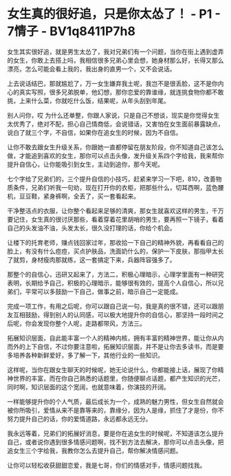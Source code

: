 # 女生真的很好追，只是你太怂了！ - P1 - 7情子 - BV1q8411P7h8

女生其实很好追，就是男生太怂了，我对兄弟们有一个问题，当你在街上遇到虚弄的女生，你敢上去搭上吗，我相信很多兄弟心里会想，她身材那么好，长得又那么漂亮，怎么可能会看上我的，我出身的直男一个，又不会说话。

上去说话结巴，那就尴尬了，万一女生嫌弃我土呢，我岂不是很丢脸，这不是你内心的真实写照，很多兄弟脱单，他幻想，那你恋爱的靠谁缘，就连挑食物你都不敢挑，上来什么菜，你就吃什么饭，结果呢，从年头刮到年尾。

别人问你，哎 为什么还单整，你跟人家说，只是自己不想谈，现实是你觉得女生太优秀了，绝对不配，担心自己情商低，会说错话，又害怕在女生面前暴露缺点，说白了就三个字，不自信，如果你在追女生的时候，因为不自信。

让你不敢去跟女生升级关系，你跟她一直都停留在朋友阶段，你不知道自己该怎么做，才能追到喜欢的女生，那你可以点击头像，发升级关系四个字给我，我来帮你提升自信心，让你能吸引到女生，主动到追你，那今天呢。

七个字给了兄弟们的，三个提升自信的小技巧，赶紧来学习一下吧，810，改善物质条件，兄弟们听我一句劝，现在打开你的衣柜，把那些什么，切耳西啊，蓝色腰机，豆豆鞋，紧身裤啊，全丢了，买一套看起来。

干净整洁点的衣服，让你整个看起来足够的清爽，那女生就喜欢这样的男生，千万要记住，女生真的很讨厌那些，看着穿着花里胡哨的男生，要再照一下镜子，看着自己的头发油不油，头发太长，很久没打理的话，你给个机会。

让楼下的托育老师，赚点钱回家过年，那收拾一下自己的精神外貌，再看看自己的脸上，有没有什么痘痘，买点护肤品，洗面奶什么的，保护一下皮肤，那指甲太长了就剪，身材瘦肉那就练，这一套搞定下来，兵器阵容强多了。

那整个的自信心，迅研又起来了，方法二，积极心理暗示，心理学里面有一种研究表明，长期给予自己，积极的心理暗示，能够很有效的，提高个人自信心，所以兄弟们，平常可以多鼓励一下自己，做事之前，暗示自己一定能成。

完成一项工作，有用之后呢，你可以跟自己说一句，我是真的很不错，还可以跟朋友互相鼓励，得到别人的认同感，可以极大地提升你的自信心，那坚持一段时间之后呢，你会发现你整个人呢，走路都带风，方法三。

拓展知识层面，自此能丰富一个人的精神内核，拥有丰富的精神世界，能让你从内而外的上下自信，不过你要注意啦，拓展知识层面，并不是让你去多读书，而是要多培养各种新鲜爱好，多了解一下，其他行业的一些知识。

这样呢，当你在跟女生聊天的时候呢，她无论说什么，你都能接上话，展现了你精神世界的丰富，而在你自己熟悉的话题里，你随便聊点话题，都产生知识的光芒，同时啊，知识层面的这个宽阔，也就意味着，你演技的开阔。

一样能够提升你的个人气质，最后成长为一个，成熟的魅力男性，但女生自然就会被你所吸引，爱情从来不是靠等来的，靠缘分，因为人是缘，抓住了才是份，你不努力提升自己的话，你的爱情道路，永远都永远无分。

我永远等着，兄弟们的拓展好消息，要是你在追女生的时候呢，不知道该怎么提升自己，或者说你遇到很多情感问题啊，找不到方法去解决，那你可以点击头像，把追女生三个字给我，我教你怎么去提升自己，帮你解决情感问题。

让你可以轻松收获甜甜恋爱，我是七哥，你们的情感对手，情感问题找我。